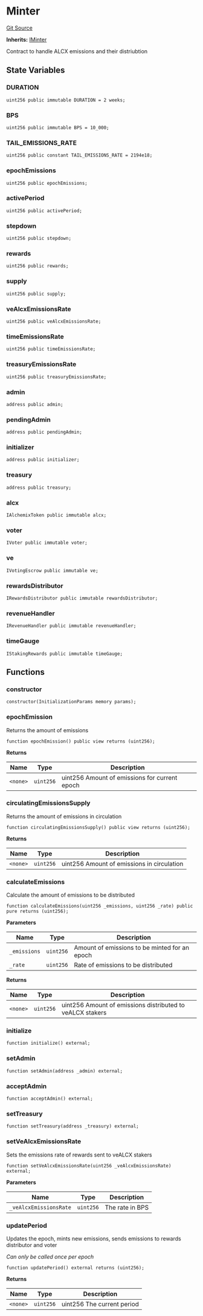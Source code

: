 # Minter
[Git Source](https://github.com/alchemix-finance/alchemix-v2-dao/blob/ede6fa522daa0fff2c20e5420d5e76d74abb70c3/src/Minter.sol)

**Inherits:**
[IMinter](/src/interfaces/IMinter.sol/interface.IMinter.md)

Contract to handle ALCX emissions and their distriubtion


## State Variables
### DURATION

```solidity
uint256 public immutable DURATION = 2 weeks;
```


### BPS

```solidity
uint256 public immutable BPS = 10_000;
```


### TAIL_EMISSIONS_RATE

```solidity
uint256 public constant TAIL_EMISSIONS_RATE = 2194e18;
```


### epochEmissions

```solidity
uint256 public epochEmissions;
```


### activePeriod

```solidity
uint256 public activePeriod;
```


### stepdown

```solidity
uint256 public stepdown;
```


### rewards

```solidity
uint256 public rewards;
```


### supply

```solidity
uint256 public supply;
```


### veAlcxEmissionsRate

```solidity
uint256 public veAlcxEmissionsRate;
```


### timeEmissionsRate

```solidity
uint256 public timeEmissionsRate;
```


### treasuryEmissionsRate

```solidity
uint256 public treasuryEmissionsRate;
```


### admin

```solidity
address public admin;
```


### pendingAdmin

```solidity
address public pendingAdmin;
```


### initializer

```solidity
address public initializer;
```


### treasury

```solidity
address public treasury;
```


### alcx

```solidity
IAlchemixToken public immutable alcx;
```


### voter

```solidity
IVoter public immutable voter;
```


### ve

```solidity
IVotingEscrow public immutable ve;
```


### rewardsDistributor

```solidity
IRewardsDistributor public immutable rewardsDistributor;
```


### revenueHandler

```solidity
IRevenueHandler public immutable revenueHandler;
```


### timeGauge

```solidity
IStakingRewards public immutable timeGauge;
```


## Functions
### constructor


```solidity
constructor(InitializationParams memory params);
```

### epochEmission

Returns the amount of emissions


```solidity
function epochEmission() public view returns (uint256);
```
**Returns**

|Name|Type|Description|
|----|----|-----------|
|`<none>`|`uint256`|uint256 Amount of emissions for current epoch|


### circulatingEmissionsSupply

Returns the amount of emissions in circulation


```solidity
function circulatingEmissionsSupply() public view returns (uint256);
```
**Returns**

|Name|Type|Description|
|----|----|-----------|
|`<none>`|`uint256`|uint256 Amount of emissions in circulation|


### calculateEmissions

Calculate the amount of emissions to be distributed


```solidity
function calculateEmissions(uint256 _emissions, uint256 _rate) public pure returns (uint256);
```
**Parameters**

|Name|Type|Description|
|----|----|-----------|
|`_emissions`|`uint256`| Amount of emissions to be minted for an epoch|
|`_rate`|`uint256`|   Rate of emissions to be distributed|

**Returns**

|Name|Type|Description|
|----|----|-----------|
|`<none>`|`uint256`|uint256 Amount of emissions distributed to veALCX stakers|


### initialize


```solidity
function initialize() external;
```

### setAdmin


```solidity
function setAdmin(address _admin) external;
```

### acceptAdmin


```solidity
function acceptAdmin() external;
```

### setTreasury


```solidity
function setTreasury(address _treasury) external;
```

### setVeAlcxEmissionsRate

Sets the emissions rate of rewards sent to veALCX stakers


```solidity
function setVeAlcxEmissionsRate(uint256 _veAlcxEmissionsRate) external;
```
**Parameters**

|Name|Type|Description|
|----|----|-----------|
|`_veAlcxEmissionsRate`|`uint256`|The rate in BPS|


### updatePeriod

Updates the epoch, mints new emissions, sends emissions to rewards distributor and voter

*Can only be called once per epoch*


```solidity
function updatePeriod() external returns (uint256);
```
**Returns**

|Name|Type|Description|
|----|----|-----------|
|`<none>`|`uint256`|uint256 The current period|


